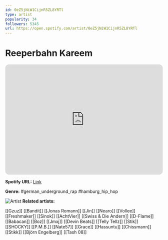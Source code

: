 ```yaml
---
id: 0eZ5jNiW1CijnR5ZL8YRTl
type: artist
popularity: 34
followers: 5345
url: https://open.spotify.com/artist/0eZ5jNiW1CijnR5ZL8YRTl
---
```

# Reeperbahn Kareem

<iframe style="border-radius:12px" src="https://open.spotify.com/embed/artist/0eZ5jNiW1CijnR5ZL8YRTl" width="100%" height="352" frameBorder="0" allowfullscreen="" allow="autoplay; clipboard-write; encrypted-media; fullscreen; picture-in-picture" loading="lazy"></iframe>

**Spotify URL:** [Link](https://open.spotify.com/artist/0eZ5jNiW1CijnR5ZL8YRTl)

**Genre:**  #german_underground_rap #hamburg_hip_hop

![Artist](https://i.scdn.co/image/ab6761610000e5eba034f7afe5ac540c32e43bc7)
**Related artists:**

[[Gzuz]]
[[Bandit]]
[[Jonas Romann]]
[[Jin]]
[[Nearo]]
[[Vollee]]
[[Freshmaker]]
[[Sinok]]
[[AchtVier]]
[[Swiss & Die Andern]]
[[D-Flame]]
[[Babacan]]
[[Boz]]
[[Jmxj]]
[[Devin Beats]]
[[Telly Tellz]]
[[Stik]]
[[SHOCKY]]
[[P.M.B.]]
[[Nate57]]
[[Grace]]
[[Hassuntu]]
[[Chissmann]]
[[Stikk]]
[[Björn Engelberg]]
[[Tash 08]]
